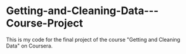 # Getting-and-Cleaning-Data---Course-Project
This is my code for the final project of the course "Getting and Cleaning Data" on Coursera. 
